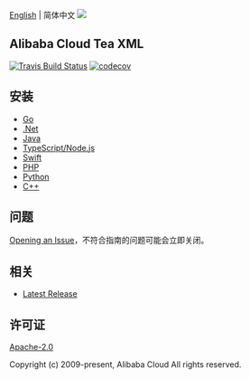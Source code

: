 [English](README.md) | 简体中文
![](https://aliyunsdk-pages.alicdn.com/icons/AlibabaCloud.svg)

## Alibaba Cloud Tea XML

[![Travis Build Status](https://travis-ci.org/aliyun/tea-xml.svg?branch=master)](https://travis-ci.org/aliyun/tea-xml)
[![codecov](https://codecov.io/gh/aliyun/tea-xml/branch/master/graph/badge.svg)](https://codecov.io/gh/aliyun/tea-xml)

## 安装
- [Go](./golang/README-CN.md)
- [.Net](./csharp/README-CN.md)
- [Java](./java/README-CN.md)
- [TypeScript/Node.js](./ts/README-CN.md)
- [Swift](./swift/README-CN.md)
- [PHP](./php/README-CN.md)
- [Python](./python/README-CN.md)
- [C++](./cpp/README-CN.md)

## 问题
[Opening an Issue](https://github.com/aliyun/tea-xml/issues/new)，不符合指南的问题可能会立即关闭。

## 相关
* [Latest Release](https://github.com/aliyun/tea-xml)

## 许可证
[Apache-2.0](http://www.apache.org/licenses/LICENSE-2.0)

Copyright (c) 2009-present, Alibaba Cloud All rights reserved.